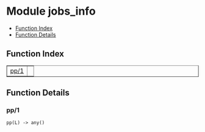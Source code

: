 

# Module jobs_info #
* [Function Index](#index)
* [Function Details](#functions)


<a name="index"></a>

## Function Index ##


<table width="100%" border="1" cellspacing="0" cellpadding="2" summary="function index"><tr><td valign="top"><a href="#pp-1">pp/1</a></td><td></td></tr></table>


<a name="functions"></a>

## Function Details ##

<a name="pp-1"></a>

### pp/1 ###

`pp(L) -> any()`


